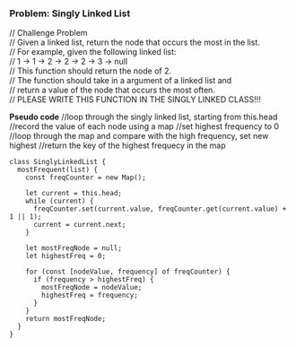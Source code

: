 ### Problem: Singly Linked List

// Challenge Problem  
// Given a linked list, return the node that occurs the most in the list.  
// For example, given the following linked list:  
// 1 -> 1 -> 2 -> 2 -> 2 -> 3 -> null  
// This function should return the node of 2.  
// The function should take in a argument of a linked list and  
// return a value of the node that occurs the most often.  
// PLEASE WRITE THIS FUNCTION IN THE SINGLY LINKED CLASS!!!

**Pseudo code**
//loop through the singly linked list, starting from this.head
//record the value of each node using a map
//set highest frequency to 0
//loop through the map and compare with the high frequency, set new highest
//return the key of the highest frequecy in the map

```
class SinglyLinkedList {
  mostFrequent(list) {
    const freqCounter = new Map();

    let current = this.head;
    while (current) {
      freqCounter.set(current.value, freqCounter.get(current.value) + 1 || 1);
      current = current.next;
    }

    let mostFreqNode = null;
    let highestFreq = 0;

    for (const [nodeValue, frequency] of freqCounter) {
      if (frequency > highestFreq) {
        mostFreqNode = nodeValue;
        highestFreq = frequency;
      }
    }
    return mostFreqNode;
  }
}
```
